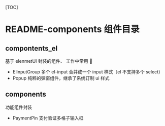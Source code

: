 [TOC]

# README-components 组件目录

## compontents_el

基于 elenmetUI 封装的组件、 工作中常用 

- ElinputGroup 多个 el-input 合并成一个 input 样式（el 不支持多个 select）
- Popup 纯粹的弹窗组件，继承了系统订制 ui 样式

## components

功能组件封装

- PaymentPin 支付验证多格子输入框
